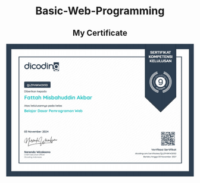 # <h1 align="center">Basic-Web-Programming</h1>
## <h2 align="center">My Certificate</h2>
<a href="https://www.dicoding.com/certificates/QLZ9V6KW2X5D" 
   target="_blank" 
   class="credential-link">
    <img src="https://github.com/ftmsdbr/Basic-Web-Programming/blob/main/MyCredential.jpg" 
         alt="Dicoding Certificate" 
         class="credential-image">
</a>
